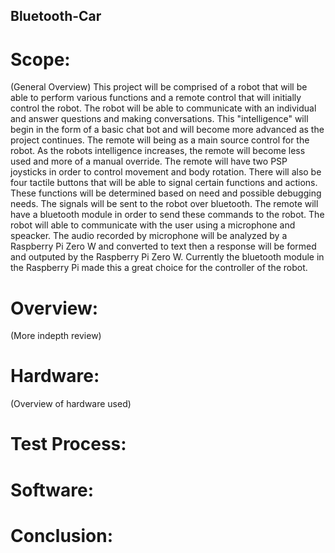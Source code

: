 ## Bluetooth-Car

# Scope:
(General Overview)
  This project will be comprised of a robot that will be able to perform various functions and a remote control that will initially control the robot. The robot will be able to communicate with an individual and answer questions and making conversations. This "intelligence" will begin in the form of a basic chat bot and will become more advanced as the project continues. The remote will being as a main source control for the robot. As the robots intelligence increases, the remote will become less used and more of a manual override.
  The remote will have two PSP joysticks in order to control movement and body rotation. There will also be four tactile buttons that will be able to signal certain functions and actions. These functions will be determined based on need and possible debugging needs. The signals will be sent to the robot over bluetooth. The remote will have a bluetooth module in order to send these commands to the robot. 
  The robot will able to communicate with the user using a microphone and speacker. The audio recorded by microphone will be analyzed by a Raspberry Pi Zero W and converted to text then a response will be formed and outputed by the Raspberry Pi Zero W. Currently the bluetooth module in the Raspberry Pi made this a great choice for the controller of the robot. 
  
# Overview:
(More indepth review)

# Hardware:
(Overview of hardware used)

# Test Process:

# Software:

# Conclusion:
